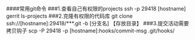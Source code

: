 ####常用git命令
###1.查看自己有权限的projects
ssh -p 29418 [hostname] gerrit ls-projects
###2.克隆有权限的代码库
git clone ssh://[hostname]:29418/***.git -b [分支名] 【存放目录】
###3.提交活动需要拷贝钩子
scp -P 29418 -p [hostname]:hooks/commit-msg  .git/hooks/

